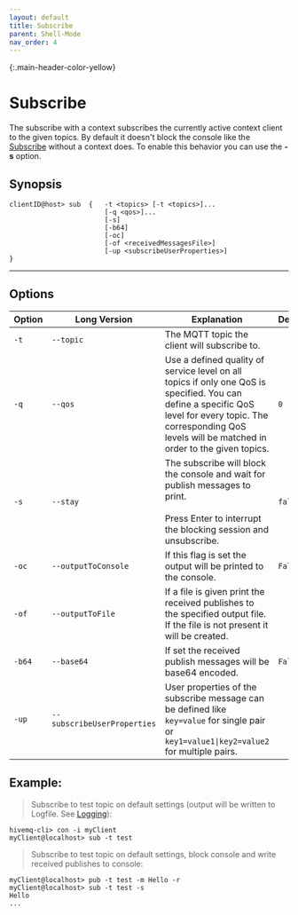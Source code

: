 ```yaml
---
layout: default
title: Subscribe
parent: Shell-Mode
nav_order: 4
---
```


{:.main-header-color-yellow}
# Subscribe

The subscribe with a context subscribes the currently active context client to the given topics.
By default it doesn't block the console like the [Subscribe](/docs/04_subscribe) without a context does.
To enable this behavior you can use the **-s** option.


## Synopsis

```
clientID@host> sub  {   -t <topics> [-t <topics>]...
                        [-q <qos>]...
                        [-s]
                        [-b64]
                        [-oc]
                        [-of <receivedMessagesFile>]
                        [-up <subscribeUserProperties>]
}
```

***

##  Options

|Option    |Long Version | Explanation                  | Default  |
|----------|-------------|------------------------------|----------|
| ``-t``   | ``--topic``| The MQTT topic the client will subscribe to. |
| ``-q`` | ``--qos`` | Use a defined quality of service level on all topics if only one QoS is specified. You can define a specific QoS level for every topic. The corresponding QoS levels will be matched in order to the given topics. | ``0``
| ``-s``   | ``--stay``| The subscribe will block the console and wait for publish messages to print. <br><br> Press Enter to interrupt the blocking session and unsubscribe.  | ``false`` |
| ``-oc``| ``--outputToConsole`` | If this flag is set the output will be printed to the console. | ``False`` 
| ``-of``| ``--outputToFile`` | If a file is given print the received publishes to the specified output file. If the file is not present it will be created. |
| ``-b64``| ``--base64``| If set the received publish messages will be base64 encoded. | ``False``
| ``-up``  | ``--subscribeUserProperties`` | User properties of the subscribe message can be defined like ``key=value`` for single pair or ``key1=value1\|key2=value2`` for multiple pairs. |


## Example:

> Subscribe to test topic on default settings (output will be written to Logfile.
See [Logging](/docs/06_logging)):

```
hivemq-cli> con -i myClient
myClient@localhost> sub -t test
```

> Subscribe to test topic on default settings, block console and write received publishes to console:

```
myClient@localhost> pub -t test -m Hello -r
myClient@localhost> sub -t test -s
Hello
...
```